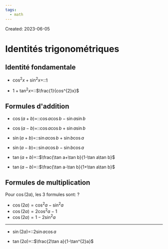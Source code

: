 ```yaml
---
tags:
  - math
---
```

Created: 2023-06-05

# Identités trigonométriques
## Identité fondamentale
- $\cos^{2}x+\sin^{2}x=$::$1$
<!--SR:!2023-10-02,15,286-->

- $1+\tan^{2}x=$::$\frac{1}{cos^{2}x}$
<!--SR:!2023-09-18,1,206-->

## Formules d'addition
- $\cos(a+b)=$::$\cos a\cos b-\sin a\sin b$
<!--SR:!2023-09-14,1,190-->

- $\cos(a-b)=$::$\cos a\cos b+\sin a\sin b$
<!--SR:!2023-09-16,3,266-->

- $\sin(a+b)=$::$\sin a\cos b+\sin b\cos a$
<!--SR:!2023-10-02,6,230-->

- $\sin(a-b)=$::$\sin a\cos b-\sin b\cos a$
<!--SR:!2023-11-07,42,246-->

- $\tan(a+b)=$::$\frac{\tan a+\tan b}{1-\tan a\tan b}$
<!--SR:!2023-09-23,6,226-->

- $\tan(a-b)=$::$\frac{\tan a-\tan b}{1+\tan a\tan b}$
<!--SR:!2023-10-20,24,266-->

## Formules de multiplication
Pour $\cos(2a)$, les 3 formules sont:
?
- $\cos(2a)=\cos^{2}a-\sin^{2}a$
- $\cos(2a)=2\cos^{2}a-1$
- $\cos(2a)=1-2\sin^{2}a$
<!--SR:!2023-09-18,1,226-->


---
- $\sin(2a)=$::$2\sin a\cos a$
<!--SR:!2023-09-14,1,226-->

- $\tan(2a)=$::$\frac{2\tan a}{1-\tan^{2}a}$
<!--SR:!2023-09-18,1,206-->


